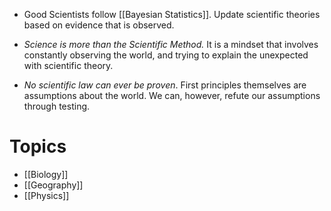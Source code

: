 * Good Scientists follow [[Bayesian Statistics]]. Update scientific theories based on evidence that is observed.

* *Science is more than the Scientific Method.* It is a mindset that involves constantly observing the world, and trying to explain the unexpected with scientific theory. 

* *No scientific law can ever be proven*. First principles themselves are assumptions about the world. We can, however, refute our assumptions through testing.
# Topics
* [[Biology]]
* [[Geography]]
* [[Physics]]